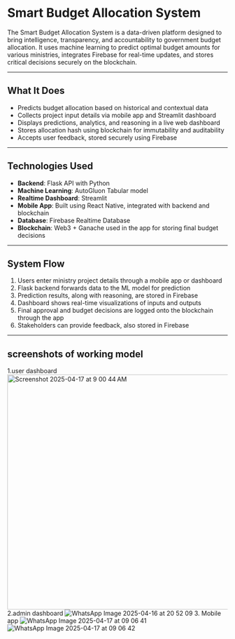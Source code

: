# Smart Budget Allocation System

The Smart Budget Allocation System is a data-driven platform designed to bring intelligence, transparency, and accountability to government budget allocation. It uses machine learning to predict optimal budget amounts for various ministries, integrates Firebase for real-time updates, and stores critical decisions securely on the blockchain.

---

## What It Does

- Predicts budget allocation based on historical and contextual data
- Collects project input details via mobile app and Streamlit dashboard
- Displays predictions, analytics, and reasoning in a live web dashboard
- Stores allocation hash using blockchain for immutability and auditability
- Accepts user feedback, stored securely using Firebase

---

## Technologies Used

- **Backend**: Flask API with Python
- **Machine Learning**: AutoGluon Tabular model
- **Realtime Dashboard**: Streamlit
- **Mobile App**: Built using React Native, integrated with backend and blockchain
- **Database**: Firebase Realtime Database
- **Blockchain**: Web3 + Ganache used in the app for storing final budget decisions

---

## System Flow

1. Users enter ministry project details through a mobile app or dashboard  
2. Flask backend forwards data to the ML model for prediction  
3. Prediction results, along with reasoning, are stored in Firebase  
4. Dashboard shows real-time visualizations of inputs and outputs  
5. Final approval and budget decisions are logged onto the blockchain through the app  
6. Stakeholders can provide feedback, also stored in Firebase  

---

## screenshots of working model 
1.user dashboard 
<img width="536" alt="Screenshot 2025-04-17 at 9 00 44 AM" src="https://github.com/user-attachments/assets/c3f860b8-bb5d-47d6-8c41-ffe1066b10b1" />
2.admin dashboard
![WhatsApp Image 2025-04-16 at 20 52 09](https://github.com/user-attachments/assets/12da38dd-b883-4856-8853-14f73a831ce3)
3. Mobile app 
![WhatsApp Image 2025-04-17 at 09 06 41](https://github.com/user-attachments/assets/1cb4e5ac-3f34-4a95-b217-3f35dfaf26fe)
![WhatsApp Image 2025-04-17 at 09 06 42](https://github.com/user-attachments/assets/9b8014f2-e2e1-48fc-9b65-a04b06334ad9)







